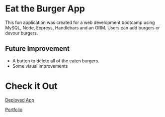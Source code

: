 # Eat the Burger App
This fun application was created for a web development bootcamp using MySQL, Node, Express, Handlebars and an ORM. Users can add burgers or devour burgers. 

## Future Improvement
* A button to delete all of the eaten burgers. 
* Some visual improvements

# Check it Out

[Deployed App](https://arcane-spire-48480.herokuapp.com/)

[Portfolio](https://arcane-spire-48480.herokuapp.com/) 